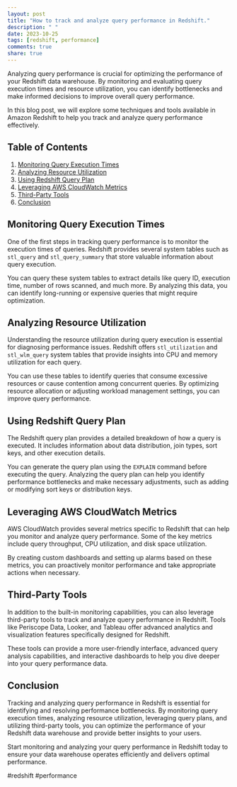 ```yaml
---
layout: post
title: "How to track and analyze query performance in Redshift."
description: " "
date: 2023-10-25
tags: [redshift, performance]
comments: true
share: true
---
```


Analyzing query performance is crucial for optimizing the performance of your Redshift data warehouse. By monitoring and evaluating query execution times and resource utilization, you can identify bottlenecks and make informed decisions to improve overall query performance.

In this blog post, we will explore some techniques and tools available in Amazon Redshift to help you track and analyze query performance effectively.

## Table of Contents

1. [Monitoring Query Execution Times](#monitoring-query-execution-times)
2. [Analyzing Resource Utilization](#analyzing-resource-utilization)
3. [Using Redshift Query Plan](#using-redshift-query-plan)
4. [Leveraging AWS CloudWatch Metrics](#leveraging-aws-cloudwatch-metrics)
5. [Third-Party Tools](#third-party-tools)
6. [Conclusion](#conclusion)

## Monitoring Query Execution Times

One of the first steps in tracking query performance is to monitor the execution times of queries. Redshift provides several system tables such as `stl_query` and `stl_query_summary` that store valuable information about query execution.

You can query these system tables to extract details like query ID, execution time, number of rows scanned, and much more. By analyzing this data, you can identify long-running or expensive queries that might require optimization.

## Analyzing Resource Utilization

Understanding the resource utilization during query execution is essential for diagnosing performance issues. Redshift offers `stl_utilization` and `stl_wlm_query` system tables that provide insights into CPU and memory utilization for each query.

You can use these tables to identify queries that consume excessive resources or cause contention among concurrent queries. By optimizing resource allocation or adjusting workload management settings, you can improve query performance.

## Using Redshift Query Plan

The Redshift query plan provides a detailed breakdown of how a query is executed. It includes information about data distribution, join types, sort keys, and other execution details.

You can generate the query plan using the `EXPLAIN` command before executing the query. Analyzing the query plan can help you identify performance bottlenecks and make necessary adjustments, such as adding or modifying sort keys or distribution keys.

## Leveraging AWS CloudWatch Metrics

AWS CloudWatch provides several metrics specific to Redshift that can help you monitor and analyze query performance. Some of the key metrics include query throughput, CPU utilization, and disk space utilization.

By creating custom dashboards and setting up alarms based on these metrics, you can proactively monitor performance and take appropriate actions when necessary.

## Third-Party Tools

In addition to the built-in monitoring capabilities, you can also leverage third-party tools to track and analyze query performance in Redshift. Tools like Periscope Data, Looker, and Tableau offer advanced analytics and visualization features specifically designed for Redshift.

These tools can provide a more user-friendly interface, advanced query analysis capabilities, and interactive dashboards to help you dive deeper into your query performance data.

## Conclusion

Tracking and analyzing query performance in Redshift is essential for identifying and resolving performance bottlenecks. By monitoring query execution times, analyzing resource utilization, leveraging query plans, and utilizing third-party tools, you can optimize the performance of your Redshift data warehouse and provide better insights to your users.

Start monitoring and analyzing your query performance in Redshift today to ensure your data warehouse operates efficiently and delivers optimal performance.

\#redshift #performance